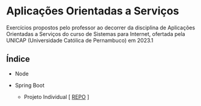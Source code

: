 # Aplicações Orientadas a Serviços

Exercícios propostos pelo professor ao decorrer da disciplina de Aplicações Orientadas a Serviços do curso de Sistemas para Internet, ofertada pela UNICAP (Universidade Católica de Pernambuco) em 2023.1

## Índice

 - Node
 
 - Spring Boot
    - Projeto Individual [ [REPO](https://github.com/luizgnclvs/aplicacoes-servicos-unicap/tree/main/servicos-spring-1) ]
 
